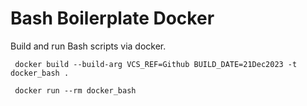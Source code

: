 # Bash Boilerplate Docker

Build and run Bash scripts via docker.

```
 docker build --build-arg VCS_REF=Github BUILD_DATE=21Dec2023 -t docker_bash .

 docker run --rm docker_bash
```